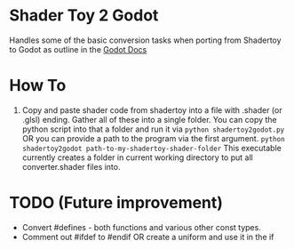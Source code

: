 # Shader Toy 2 Godot
Handles some of the basic conversion tasks when porting from Shadertoy to Godot as outline in the [Godot Docs](https://docs.godotengine.org/en/3.2/tutorials/shading/migrating_to_godot_shader_language.html)

# How To
1. Copy and paste shader code from shadertoy into a file with .shader (or .glsl) ending. Gather all of these into a single folder.
You can copy the python script into that a folder and run it via `python shadertoy2godot.py`  OR  you can provide a path to the program via the first argument. `python shadertoy2godot path-to-my-shadertoy-shader-folder`
This executable currently creates a folder in current working directory to put all converter.shader files into.


# TODO (Future improvement)
- Convert #defines - both functions and various other const types.
- Comment out #ifdef to #endif OR create a uniform and use it in the if
